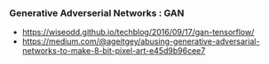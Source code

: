 ### Generative Adverserial Networks : GAN
- https://wiseodd.github.io/techblog/2016/09/17/gan-tensorflow/ 
- https://medium.com/@ageitgey/abusing-generative-adversarial-networks-to-make-8-bit-pixel-art-e45d9b96cee7
